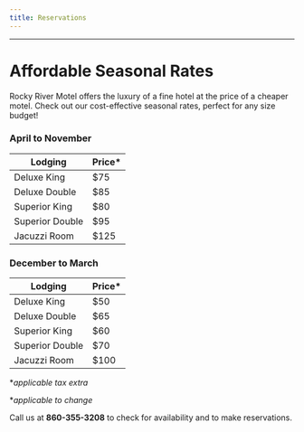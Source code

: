 ```yaml
---
title: Reservations
---
```

***
# Affordable Seasonal Rates

Rocky River Motel offers the luxury of a fine hotel at the price of a cheaper motel. Check out our cost-effective seasonal rates, perfect for any size budget!

### April to November
| Lodging         | Price* |
|-----------------|--------|
| Deluxe King     | $75    |
| Deluxe Double   | $85    |
| Superior King   | $80    |
| Superior Double | $95    |
| Jacuzzi Room    | $125   |

### December to March
| Lodging         | Price* |
|-----------------|--------|
| Deluxe King     | $50    |
| Deluxe Double   | $65    |
| Superior King   | $60    |
| Superior Double | $70    |
| Jacuzzi Room    | $100   |

**applicable tax extra*

**applicable to change*

Call us at **860-355-3208** to check for availability and to make reservations.